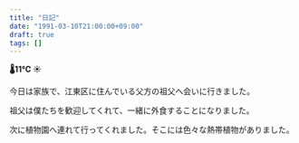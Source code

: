 ```yaml
---
title: "日記"
date: "1991-03-10T21:00:00+09:00"
draft: true
tags: []
---
```


__🌡11℃ ☀__

今日は家族で、江東区に住んでいる父方の祖父へ会いに行きました。

祖父は僕たちを歓迎してくれて、一緒に外食することになりました。

次に植物園へ連れて行ってくれました。そこには色々な熱帯植物がありました。
